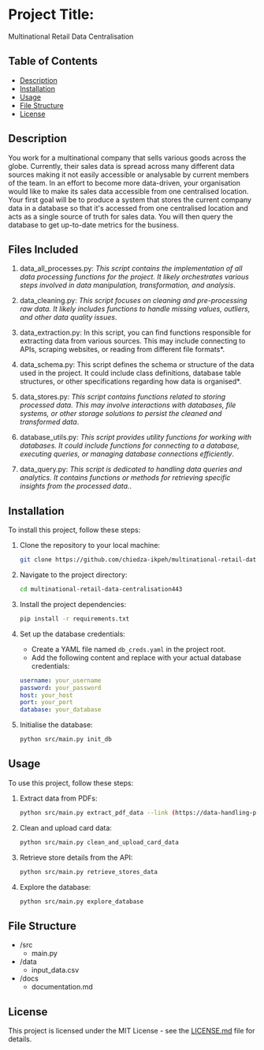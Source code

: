 # Project Title:

 Multinational Retail Data Centralisation

## Table of Contents

- [Description](#description)
- [Installation](#installation)
- [Usage](#usage)
- [File Structure](#file-structure)
- [License](#license)

## Description

You work for a multinational company that sells various goods across the globe. Currently, their sales data is spread across many different data sources making it not easily accessible or analysable by current members of the team. In an effort to become more data-driven, your organisation would like to make its sales data accessible from one centralised location. Your first goal will be to produce a system that stores the current company data in a database so that it's accessed from one centralised location and acts as a single source of truth for sales data. You will then query the database to get up-to-date metrics for the business.

## Files Included

1. data_all_processes.py: *This script contains the implementation of all data processing functions for the project. It likely orchestrates various steps involved in data manipulation, transformation, and analysis*.

2. data_cleaning.py: *This script focuses on cleaning and pre-processing raw data. It likely includes functions to handle missing values, outliers, and other data quality issues*.

3. data_extraction.py: In this script, you can find functions responsible for extracting data from various sources. This may include connecting to APIs, scraping websites, or reading from different file formats*.

4. data_schema.py: This script defines the schema or structure of the data used in the project. It could include class definitions, database table structures, or other specifications regarding how data is organised*.

5. data_stores.py: *This script contains functions related to storing processed data. This may involve interactions with databases, file systems, or other storage solutions to persist the cleaned and transformed data*.

6. database_utils.py: *This script provides utility functions for working with databases. It could include functions for connecting to a database, executing queries, or managing database connections efficiently*.

7. data_query.py: *This script is dedicated to handling data queries and analytics. It contains functions or methods for retrieving specific insights from the processed data.*.

## Installation

To install this project, follow these steps:

1. Clone the repository to your local machine:

    ```bash
    git clone https://github.com/chiedza-ikpeh/multinational-retail-data-centralisation443.git
    ```

2. Navigate to the project directory:

    ```bash
    cd multinational-retail-data-centralisation443
    ```

3. Install the project dependencies:

    ```bash
    pip install -r requirements.txt
    ```

4. Set up the database credentials:

    - Create a YAML file named `db_creds.yaml` in the project root.
    - Add the following content and replace with your actual database credentials:

    ```yaml
    username: your_username
    password: your_password
    host: your_host
    port: your_port
    database: your_database
    ```

5. Initialise the database:

    ```bash
    python src/main.py init_db
    ```


## Usage

To use this project, follow these steps:

1. Extract data from PDFs:

    ```bash
    python src/main.py extract_pdf_data --link (https://data-handling-public.s3.eu-west-1.amazonaws.com/card_details.pdf)
    ```

2. Clean and upload card data:

    ```bash
    python src/main.py clean_and_upload_card_data
    ```

3. Retrieve store details from the API:

    ```bash
    python src/main.py retrieve_stores_data
    ```

4. Explore the database:

    ```bash
    python src/main.py explore_database
    ```

## File Structure

- /src
  - main.py
- /data
  - input_data.csv
- /docs
  - documentation.md

## License

This project is licensed under the MIT License - see the [LICENSE.md](LICENSE.md) file for details.
